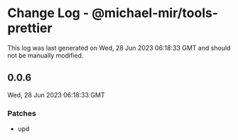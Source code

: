 # Change Log - @michael-mir/tools-prettier

This log was last generated on Wed, 28 Jun 2023 06:18:33 GMT and should not be manually modified.

## 0.0.6
Wed, 28 Jun 2023 06:18:33 GMT

### Patches

- upd

